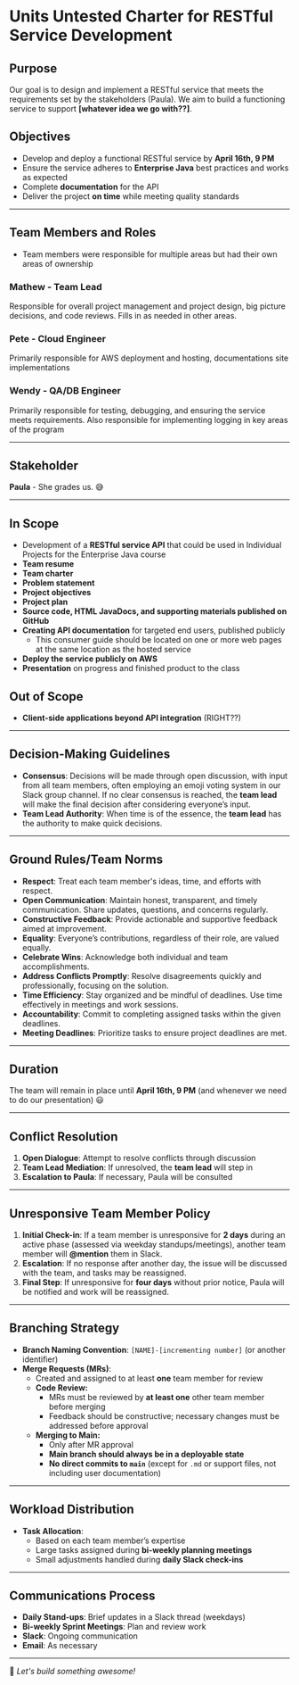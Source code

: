 # Units Untested Charter for RESTful Service Development

## Purpose
Our goal is to design and implement a RESTful service that meets the requirements set by the stakeholders (Paula). We aim to build a functioning service to support **[whatever idea we go with??]**.

## Objectives
- Develop and deploy a functional RESTful service by **April 16th, 9 PM**
- Ensure the service adheres to **Enterprise Java** best practices and works as expected
- Complete **documentation** for the API
- Deliver the project **on time** while meeting quality standards

---

## Team Members and Roles

* Team members were responsible for multiple areas but had their own areas of ownership

### **Mathew** - Team Lead
Responsible for overall project management and project design, big picture decisions, and code reviews. Fills in as needed in other areas.

### **Pete** - Cloud Engineer
Primarily responsible for AWS deployment and hosting, documentations site implementations

### **Wendy** - QA/DB Engineer
Primarily responsible for testing, debugging, and ensuring the service meets requirements. Also responsible for implementing logging in key areas of the program

---

## Stakeholder
**Paula** - She grades us. 😅

---

## In Scope
- Development of a **RESTful service API** that could be used in Individual Projects for the Enterprise Java course
- **Team resume**
- **Team charter**
- **Problem statement**
- **Project objectives**
- **Project plan**
- **Source code, HTML JavaDocs, and supporting materials published on GitHub**
- **Creating API documentation** for targeted end users, published publicly
    - This consumer guide should be located on one or more web pages at the same location as the hosted service
- **Deploy the service publicly on AWS**
- **Presentation** on progress and finished product to the class

## Out of Scope
- **Client-side applications beyond API integration** (RIGHT??)

---

## Decision-Making Guidelines
- **Consensus**: Decisions will be made through open discussion, with input from all team members, often employing an emoji voting system in our Slack group channel. If no clear consensus is reached, the **team lead** will make the final decision after considering everyone’s input.
- **Team Lead Authority**: When time is of the essence, the **team lead** has the authority to make quick decisions.

---

## Ground Rules/Team Norms
- **Respect**: Treat each team member's ideas, time, and efforts with respect.
- **Open Communication**: Maintain honest, transparent, and timely communication. Share updates, questions, and concerns regularly.
- **Constructive Feedback**: Provide actionable and supportive feedback aimed at improvement.
- **Equality**: Everyone’s contributions, regardless of their role, are valued equally.
- **Celebrate Wins**: Acknowledge both individual and team accomplishments.
- **Address Conflicts Promptly**: Resolve disagreements quickly and professionally, focusing on the solution.
- **Time Efficiency**: Stay organized and be mindful of deadlines. Use time effectively in meetings and work sessions.
- **Accountability**: Commit to completing assigned tasks within the given deadlines.
- **Meeting Deadlines**: Prioritize tasks to ensure project deadlines are met.

---

## Duration
The team will remain in place until **April 16th, 9 PM** (and whenever we need to do our presentation) 😃

---

## Conflict Resolution
1. **Open Dialogue**: Attempt to resolve conflicts through discussion
2. **Team Lead Mediation**: If unresolved, the **team lead** will step in
3. **Escalation to Paula**: If necessary, Paula will be consulted

---

## Unresponsive Team Member Policy
1. **Initial Check-in**: If a team member is unresponsive for **2 days** during an active phase (assessed via weekday standups/meetings), another team member will **@mention** them in Slack.
2. **Escalation**: If no response after another day, the issue will be discussed with the team, and tasks may be reassigned.
3. **Final Step**: If unresponsive for **four days** without prior notice, Paula will be notified and work will be reassigned.

---

## Branching Strategy
- **Branch Naming Convention**: `[NAME]-[incrementing number]` (or another identifier)
- **Merge Requests (MRs)**:
    - Created and assigned to at least **one** team member for review
    - **Code Review:**
        - MRs must be reviewed by **at least one** other team member before merging
        - Feedback should be constructive; necessary changes must be addressed before approval
    - **Merging to Main:**
        - Only after MR approval
        - **Main branch should always be in a deployable state**
        - **No direct commits to `main`** (except for `.md` or support files, not including user documentation)

---

## Workload Distribution
- **Task Allocation**:
    - Based on each team member’s expertise
    - Large tasks assigned during **bi-weekly planning meetings**
    - Small adjustments handled during **daily Slack check-ins**

---

## Communications Process
- **Daily Stand-ups**: Brief updates in a Slack thread (weekdays)
- **Bi-weekly Sprint Meetings**: Plan and review work
- **Slack**: Ongoing communication
- **Email**: As necessary

---

🚀 *Let's build something awesome!*

